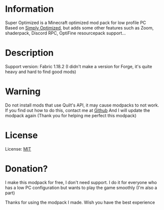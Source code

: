 

# Information
Super Optimized is a Minecraft optimized mod pack for low profile PC
Based on [Simply Optimized](https://modrinth.com/modpack/sop), but adds some other features such as Zoom, shaderpack, Discord RPC, OptiFine resourcepack support...
# Description
Support version: Fabric 1.18.2
(I didn't make a version for Forge, it's quite heavy and hard to find good mods)
# Warning
Do not install mods that use Quilt's API, it may cause modpacks to not work. If you find out how to do this, contact me at [Github](https://github.com/ItzzParsher05)
And I will update the modpack again (Thank you for helping me perfect this modpack)
# License
License: [MIT](https://cdn.modrinth.com/licenses/mit.txt)
# Donation?
I make this modpack for free, I don't need support. I do it for everyone who has a low PC configuration but wants to play the game smoothly (I'm also a part)

Thanks for using the modpack I made. Wish you have the best experience

